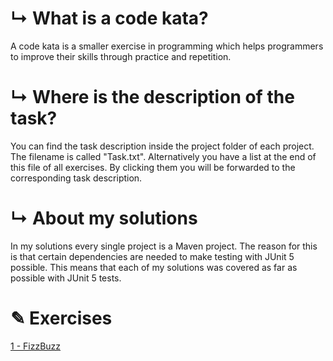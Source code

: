 # ↳ What is a code kata?
A code kata is a smaller exercise in programming which helps programmers to improve their skills through practice and repetition.



# ↳ Where is the description of the task?
You can find the task description inside the project folder of each project. 
The filename is called "Task.txt". 
Alternatively you have a list at the end of this file of all exercises.
By clicking them you will be forwarded to the corresponding task description.



# ↳ About my solutions
In my solutions every single project is a Maven project. 
The reason for this is that certain dependencies are needed to make testing with JUnit 5 possible. 
This means that each of my solutions was covered as far as possible with JUnit 5 tests.



# ✎ Exercises
[1 - FizzBuzz](https://github.com/CodingViktor/katas/blob/master/FizzBuzz/Task.txt)

